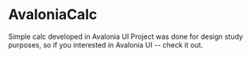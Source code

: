 # AvaloniaCalc
Simple calc developed in Avalonia UI
Project was done for design study purposes, so if you interested in Avalonia UI -- check it out.
